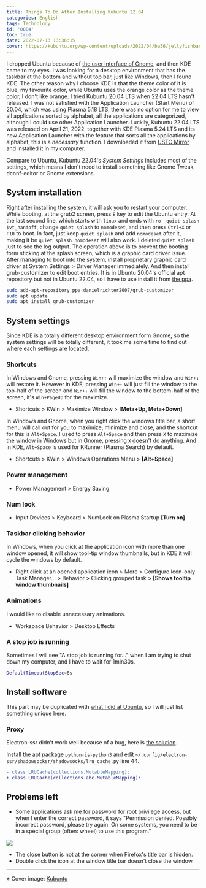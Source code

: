 ```yaml
---
title: Things To Do After Installing Kubuntu 22.04
categories: English
tags: Technology
id: '0004'
toc: true
date: 2022-07-13 13:36:15
cover: https://kubuntu.org/wp-content/uploads/2022/04/ba56/jellyfishbanner.png
---
```

I dropped Ubuntu because of [the user interface of Gnome](/0002), and then KDE came to my eyes. I was looking for a desktop environment that has the taskbar at the bottom and without top bar, just like Windows, then I found KDE. The other reason why I choose KDE is that the theme color of it is blue, my favourite color, while Ubuntu uses the orange color as the theme color, I don't like orange. I tried Kubuntu 20.04 LTS when 22.04 LTS hasn't released. I was not satisfied with the Application Launcher (Start Menu) of 20.04, which was using Plasma 5.18 LTS, there was no option for me to view all applications sorted by alphabet, all the applications are categorized, although I could use other Application Launcher. Luckily, Kubuntu 22.04 LTS was released on April 21, 2022, together with KDE Plasma 5.24 LTS and its new Application Launcher with the feature that sorts all the applications by alphabet, this is a *necessary* function. I downloaded it from [USTC Mirror](https://mirrors.ustc.edu.cn/ubuntu-cdimage/kubuntu/releases/jammy/release/) and installed it in my computer.
<!-- MORE -->
Compare to Ubuntu, Kubuntu 22.04's *System Settings* includes most of the settings, which means I don't need to install something like Gnome Tweak, dconf-editor or Gnome extensions.

## System installation
Right after installing the system, it will ask you to restart your computer. While booting, at the grub2 screen, press `E` key to edit the Ubuntu entry. At the last second line, which starts with `linux` and ends with `ro  quiet splash $vt_handoff`, change `quiet splash` to `nomodeset`, and then press `Ctrl+X` or `F10` to boot. In fact, just keep `quiet splash` and add `nomodeset` after it, making it be `quiet splash nomodeset` will also work. I deleted `quiet splash` just to see the log output. The operation above is to prevent the booting form sticking at the splash screen, which is a graphic card driver issue. After managing to boot into the system, install proprietary graphic card driver at System Settings > Driver Manager immediately. And then install grub-customizer to edit boot entries. It is in Ubuntu 20.04's official apt repository but not in Ubuntu 22.04, so I have to use install it from [the ppa](https://launchpad.net/~danielrichter2007/+archive/ubuntu/grub-customizer).

```bash
sudo add-apt-repository ppa:danielrichter2007/grub-customizer
sudo apt update
sudo apt install grub-customizer
```

## System settings
Since KDE is a totally different desktop environment form Gnome, so the system settings will be totally different, it took me some time to find out where each settings are located.

### Shortcuts
In Windows and Gnome, pressing `Win+↑` will maximize the window and `Win+↓` will restore it. However in KDE, pressing `Win+↑` will just fill the window to the top-half of the screen and `Win+↓` will fill the window to the bottom-half of the screen, it's `Win+PageUp` for the maximize.
- Shortcuts > KWin > Maximize Window > **[Meta+Up, Meta+Down]**

In Windows and Gnome, when you right click the windows title bar, a short menu will call out for you to maximize, minimize and close, and the shortcut for this is `Alt+Space`. I used to press `Alt+Space` and then press `X` to maximize the window in Windows but in Gnome, pressing `X` doesn't do anything. And in KDE, `Alt+Space` is used for KRunner (Plasma Search) by default.
- Shortcuts > KWin > Windows Operations Menu > **[Alt+Space]**

### Power management
- Power Management > Energy Saving

### Num lock
- Input Devices > Keyboard > NumLock on Plasma Startup **[Turn on]**

### Taskbar clicking behavior
In Windows, when you click at the application icon with more than one window opened, it will show tool-tip window thumbnails, but in KDE it will cycle the windows by default.
- Right click at an opened application icon > More > Configure Icon-only Task Manager... > Behavior > Clicking grouped task > **[Shows tooltip window thumbnails]**

### Animations
I would like to disable unnecessary animations.
- Workspace Behavior > Desktop Effects

### A stop job is running
Sometimes I will see "A stop job is running for..." when I am trying to shut down my computer, and I have to wait for 1min30s.

```bash /etc/systemd/system.conf
DefaultTimeoutStopSec=8s
```

## Install software
This part may be duplicated with [what I did at Ubuntu](/0002), so I will just list something unique here.

### Proxy
Electron-ssr didn't work well because of a bug, here is [the solution](https://github.com/shadowsocksrr/electron-ssr/issues/125).

Install the apt package `python-is-python3` and edit `~/.config/electron-ssr/shadowsocksr/shadowsocks/lru_cache.py` line 44.
```diff ~/.config/electron-ssr/shadowsocksr/shadowsocks/lru_cache.py
- class LRUCache(collections.MutableMapping):
+ class LRUCache(collections.abc.MutableMapping):
```

## Problems left
- Some applications ask me for password for root privilege access, but when I enter the correct password, it says "Permission denied. Possibly incorrect password, please try again. On some systems, you need to be in a special group (often: wheel) to use this program."

![](https://cdn.jsdelivr.net/gh/dqwyy/blog-img/0004/01.png)

- The close button is not at the corner when Firefox's title bar is hidden.
- Double click the icon at the window title bar doesn't close the window.

----
<span class="is-size-7">

※ Cover image: [Kubuntu](https://kubuntu.org/)

</span>